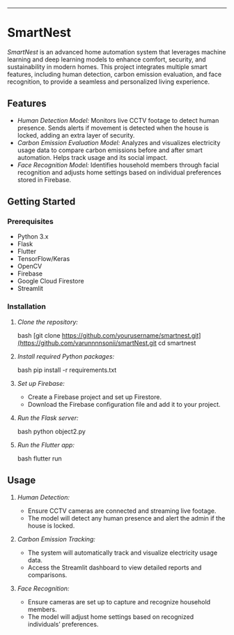 ---

# SmartNest

*SmartNest* is an advanced home automation system that leverages machine learning and deep learning models to enhance comfort, security, and sustainability in modern homes. This project integrates multiple smart features, including human detection, carbon emission evaluation, and face recognition, to provide a seamless and personalized living experience.

## Features

- *Human Detection Model:* Monitors live CCTV footage to detect human presence. Sends alerts if movement is detected when the house is locked, adding an extra layer of security.
- *Carbon Emission Evaluation Model:* Analyzes and visualizes electricity usage data to compare carbon emissions before and after smart automation. Helps track usage and its social impact.
- *Face Recognition Model:* Identifies household members through facial recognition and adjusts home settings based on individual preferences stored in Firebase.

## Getting Started

### Prerequisites

- Python 3.x
- Flask
- Flutter
- TensorFlow/Keras
- OpenCV
- Firebase
- Google Cloud Firestore
- Streamlit

### Installation

1. *Clone the repository:*

    bash
    [git clone https://github.com/yourusername/smartnest.git](https://github.com/varunnnnsonii/smartNest.git
    cd smartnest
    

2. *Install required Python packages:*

    bash
    pip install -r requirements.txt
    

3. *Set up Firebase:*

    - Create a Firebase project and set up Firestore.
    - Download the Firebase configuration file and add it to your project.

4. *Run the Flask server:*

    bash
    python object2.py
    

5. *Run the Flutter app:*

    bash
    flutter run
    

    

## Usage

1. *Human Detection:*
   - Ensure CCTV cameras are connected and streaming live footage.
   - The model will detect any human presence and alert the admin if the house is locked.

2. *Carbon Emission Tracking:*
   - The system will automatically track and visualize electricity usage data.
   - Access the Streamlit dashboard to view detailed reports and comparisons.

3. *Face Recognition:*
   - Ensure cameras are set up to capture and recognize household members.
   - The model will adjust home settings based on recognized individuals’ preferences.

